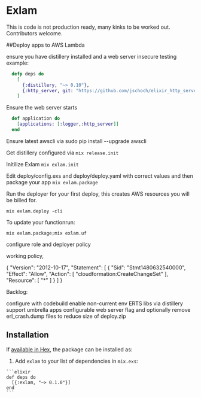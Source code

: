 # Exlam

This is code is not production ready, many kinks to be worked out.  Contributors welcome.

##Deploy apps to AWS Lambda

ensure you have distillery installed and a web server 
  insecure testing example: 

```elixir
  defp deps do
    [
      {:distillery, "~> 0.10"},
      {:http_server, git: "https://github.com/jschoch/elixir_http_server"}
    ]
```

Ensure the web server starts 

```elixir
  def application do
    [applications: [:logger,:http_server]]
  end
```

Ensure latest awscli via sudo pip install --upgrade awscli

Get distillery configured via
`mix release.init`

Initilize Exlam
`mix exlam.init`

Edit deploy/config.exs and deploy/deploy.yaml with correct values and then package your app
`mix exlam.package`

Run the deployer for your first deploy, this creates AWS resources you will be billed for.

`mix exlam.deploy -cli`

To update your functionrun:

`mix exlam.package;mix exlam.uf`

configure role and deployer policy

working policy, 

{
    "Version": "2012-10-17",
    "Statement": [
        {
            "Sid": "Stmt1480632540000",
            "Effect": "Allow",
            "Action": [
                "cloudformation:CreateChangeSet"
            ],
            "Resource": [
                "*"
            ]
        }
    ]
}

Backlog:


configure with codebuild
enable non-current env ERTS libs via distillery
support umbrella apps
configurable web server
flag and optionally remove erl_crash.dump files to reduce size of deploy.zip


## Installation

If [available in Hex](https://hex.pm/docs/publish), the package can be installed as:

  1. Add `exlam` to your list of dependencies in `mix.exs`:

    ```elixir
    def deps do
      [{:exlam, "~> 0.1.0"}]
    end
    ```

